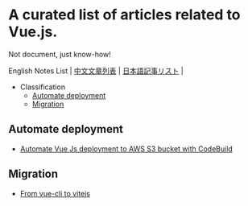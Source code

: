 # A curated list of articles related to Vue.js.
Not document, just know-how!

English Notes List | [中文文章列表](./README.zh.md) | [日本語記事リスト](./README.jp.md) |

- Classification
  - [Automate deployment](#Automate-deployment)
  - [Migration](#Migration)

## Automate deployment
- [Automate Vue Js deployment to AWS S3 bucket with CodeBuild](https://bibhuticoder.medium.com/automate-vue-js-deployment-to-aws-s3-bucket-with-codebuild-bf1c78a59eb8)

## Migration
- [From vue-cli to vitejs](https://medium.com/nerd-for-tech/from-vue-cli-to-vitejs-648d2f5e031d)
